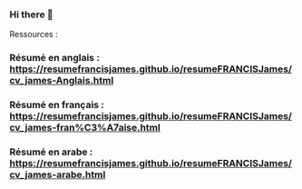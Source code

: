 ### Hi there 👋

Ressources :

### Résumé en anglais : https://resumefrancisjames.github.io/resumeFRANCISJames/cv_james-Anglais.html
### Résumé en français : https://resumefrancisjames.github.io/resumeFRANCISJames/cv_james-fran%C3%A7aise.html
### Résumé en arabe : https://resumefrancisjames.github.io/resumeFRANCISJames/cv_james-arabe.html
<!--
**resumefrancisJames/resumeFRANCISJames** is a ✨ _special_ ✨ repository because its `README.md` (this file) appears on your GitHub profile.

Here are some ideas to get you started:

- 🔭 I’m currently working on ...
- 🌱 I’m currently learning ...
- 👯 I’m looking to collaborate on ...
- 🤔 I’m looking for help with ...
- 💬 Ask me about ...
- 📫 How to reach me: ...
- 😄 Pronouns: ...
- ⚡ Fun fact: ...
-->
